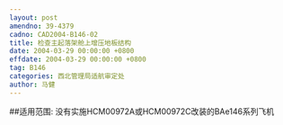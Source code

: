 ```yaml
---
layout: post
amendno: 39-4379
cadno: CAD2004-B146-02
title: 检查主起落架舱上增压地板结构
date: 2004-03-29 00:00:00 +0800
effdate: 2004-03-29 00:00:00 +0800
tag: B146
categories: 西北管理局适航审定处
author: 马健
---
```


##适用范围:
没有实施HCM00972A或HCM00972C改装的BAe146系列飞机

